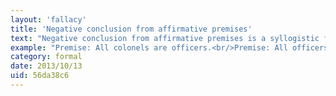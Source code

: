 ```yaml
---
layout: 'fallacy'
title: 'Negative conclusion from affirmative premises'
text: "Negative conclusion from affirmative premises is a syllogistic fallacy committed when a categorical syllogism has a negative conclusion yet both premises are affirmative. The inability of affirmative premises to reach a negative conclusion is usually cited as one of the basic rules of constructing a valid categorical syllogism."
example: "Premise: All colonels are officers.<br/>Premise: All officers are soldiers.<br/>Conclusion: Therefore, no colonels are soldiers."
category: formal
date: 2013/10/13
uid: 56da38c6
---
```

